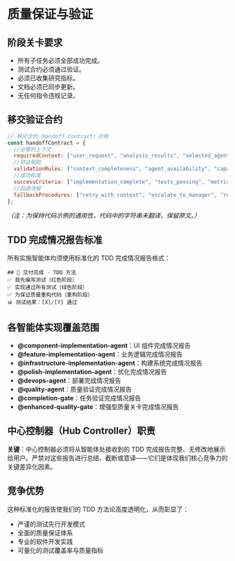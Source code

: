 # 质量保证与验证

## 阶段关卡要求
- 所有子任务必须全部成功完成。
- 测试合约必须通过验证。
- 必须已收集研究指标。
- 文档必须已同步更新。
- 无任何指令违规记录。

## 移交验证合约
```javascript
// 移交合约（Handoff Contract）示例
const handoffContract = {
  //必需的上下文
  requiredContext: ["user_request", "analysis_results", "selected_agent"],
  //验证规则
  validationRules: ["context_completeness", "agent_availability", "capability_match"],
  //成功标准
  successCriteria: ["implementation_complete", "tests_passing", "metrics_collected"],
  //回退流程
  fallbackProcedures: ["retry_with_context", "escalate_to_manager", "report_failure"]
};
```
*（注：为保持代码示例的通用性，代码中的字符串未翻译，保留原文。）*

## TDD 完成情况报告标准

所有实施智能体均须使用标准化的 TDD 完成情况报告格式：

```
## 🚀 交付完成 - TDD 方法
✅ 首先编写测试（红色阶段）
✅ 实现通过所有测试（绿色阶段）
✅ 为保证质量重构代码（重构阶段）
📊 测试结果：[X]/[Y] 通过
```

## 各智能体实现覆盖范围
- **@component-implementation-agent**：UI 组件完成情况报告
- **@feature-implementation-agent**：业务逻辑完成情况报告  
- **@infrastructure-implementation-agent**：构建系统完成情况报告
- **@polish-implementation-agent**：优化完成情况报告
- **@devops-agent**：部署完成情况报告
- **@quality-agent**：质量验证完成情况报告
- **@completion-gate**：任务验证完成情况报告
- **@enhanced-quality-gate**：增强型质量关卡完成情况报告

## 中心控制器（Hub Controller）职责
**关键**：中心控制器必须将从智能体处接收到的 TDD 完成报告完整、无修改地展示给用户。严禁对这些报告进行总结、截断或意译——它们是体现我们核心竞争力的关键差异化因素。

## 竞争优势
这种标准化的报告使我们的 TDD 方法论高度透明化，从而彰显了：
- 严谨的测试先行开发模式
- 全面的质量保证体系
- 专业的软件开发实践
- 可量化的测试覆盖率与质量指标